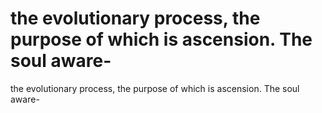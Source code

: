 # the evolutionary process, the purpose of which is ascension. The soul aware-

the evolutionary process, the purpose of which is ascension. The soul aware-